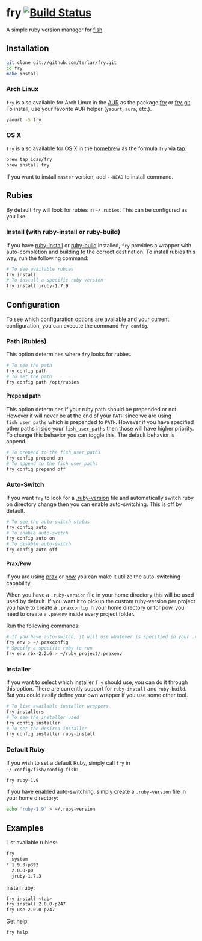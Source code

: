 # fry [![Build Status](https://travis-ci.org/terlar/fry.png?branch=master)](https://travis-ci.org/terlar/fry)

A simple ruby version manager for [fish](https://github.com/fish-shell/fish-shell).

## Installation

```sh
git clone git://github.com/terlar/fry.git
cd fry
make install
```

### Arch Linux

`fry` is also available for Arch Linux in the [AUR](https://aur.archlinux.org) as the package [fry](https://aur.archlinux.org/packages/fry/) or [fry-git](https://aur.archlinux.org/packages/fry-git/).
To install, use your favorite AUR helper (`yaourt`, `aura`, etc.).

```sh
yaourt -S fry
```

### OS X

`fry` is also available for OS X in the [homebrew](http://brew.sh) as the
formula `fry` via [tap](https://github.com/igas/homebrew-fry).

```sh
brew tap igas/fry
brew install fry
```

If you want to install `master` version, add `--HEAD` to install command.

## Rubies

By default `fry` will look for rubies in `~/.rubies`. This can be configured as you like.

### Install (with ruby-install or ruby-build)
If you have [ruby-install](https://github.com/postmodern/ruby-install) or
[ruby-build](https://github.com/sstephenson/ruby-build) installed, `fry` provides a wrapper
with auto-completion and building to the correct destination.
To install rubies this way, run the following command:

```sh
# To see available rubies
fry install
# To install a specific ruby version
fry install jruby-1.7.9
```

## Configuration

To see which configuration options are available and your current configuration,
you can execute the command `fry config`.

### Path (Rubies)

This option determines where `fry` looks for rubies.

```sh
# To see the path
fry config path
# To set the path
fry config path /opt/rubies
```

#### Prepend path

This option determines if your ruby path should be prepended or not. However it will never be at the end of your `PATH` since we are using `fish_user_paths` which is prepended to `PATH`. However if you have specified other paths inside your `fish_user_paths` then those will have higher priority. To change this behavior you can toggle this. The default behavior is append.

```sh
# To prepend to the fish_user_paths
fry config prepend on
# To append to the fish_user_paths
fry config prepend off
```

### Auto-Switch

If you want `fry` to look for a [.ruby-version](https://gist.github.com/fnichol/1912050) file and
automatically switch ruby on directory change then you can enable auto-switching. This is off by default.

```sh
# To see the auto-switch status
fry config auto
# To enable auto-switch
fry config auto on
# To disable auto-switch
fry config auto off
```

#### Prax/Pow

If you are using [prax](https://github.com/ysbaddaden/prax) or
[pow](https://github.com/basecamp/pow) you can make it utilize the
auto-switching capability.

When you have a `.ruby-version` file in your home directory this will be
used used by default. If you want it to pickup the custom ruby-version
per project you have to create a `.praxconfig` in your home directory or
for pow, you need to create a `.powenv` inside every project folder.

Run the following commands:
```sh
# If you have auto-switch, it will use whatever is specified in your .ruby-version
fry env > ~/.praxconfig
# Specify a specific ruby to run
fry env rbx-2.2.6 > ~/ruby_project/.praxenv
```

### Installer

If you want to select which installer `fry` should use, you can do it
through this option. There are currently support for `ruby-install` and
`ruby-build`. But you could easily define your own wrapper if you use
some other tool.

```sh
# To list available installer wrappers
fry installers
# To see the installer used
fry config installer
# To set the desired installer
fry config installer ruby-install
```

### Default Ruby

If you wish to set a default Ruby, simply call `fry` in `~/.config/fish/config.fish`:
```sh
fry ruby-1.9
```

If you have enabled auto-switching, simply create a `.ruby-version` file in your home directory:
```sh
echo 'ruby-1.9' > ~/.ruby-version
```

## Examples

List available rubies:
```sh
fry
  system
* 1.9.3-p392
  2.0.0-p0
  jruby-1.7.3
```

Install ruby:
```sh
fry install <tab>
fry install 2.0.0-p247
fry use 2.0.0-p247
```

Get help:
```sh
fry help
```
